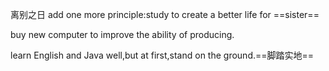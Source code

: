 离别之日
add one more principle:study to create a better life for ==sister==

buy new computer to improve the ability of producing.

learn English and Java well,but at first,stand on the ground.==脚踏实地==
